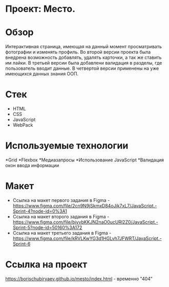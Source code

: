 # Проект: Место.

# Обзор

 Интерактивная страница, имеющая на данный момент просматривать фотографии и изменять профиль.
 Во второй версии проекта была внедрена возможность добавлять, удалять карточки, а так же ставить им лайки.
 В третьей версии была добавлени валидация в разделы, где пользователь вводит данные.
 В четвертой версии применены на уже имеющихся данных знания ООП.

# Стек 

 * HTML
 * CSS
 * JavaScript
 * WebPack

# Используемые технологии

 *Grid
 *Flexbox
 *Медиазапросы
 *Использование JavaScript
 *Валидация окон ввода информации

# Макет

 * Ссылка на макет первого задания в Figma - https://www.figma.com/file/2cn9N9jSkmxD84oJik7xL7/JavaScript.-Sprint-4?node-id=0%3A1
 * Ссылка на макет второго задания в Figma - https://www.figma.com/file/bjyvbKKJN2naO0ucURl2Z0/JavaScript.-Sprint-5?node-id=50160%3A172
 * Ссылка на макет третьего задания в Figma - https://www.figma.com/file/kRVLKwYG3d1HGLvh7JFWRT/JavaScript.-Sprint-6

# Ссылка на проект

 https://borischubiryaev.github.io/mesto/index.html - временно "404"
